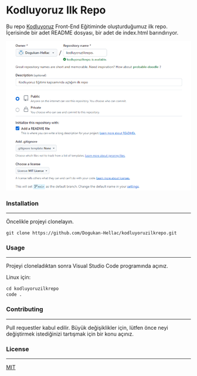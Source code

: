 # Kodluyoruz Ilk Repo
Bu repo [Kodluyoruz](https://www.kodluyoruz.org/) Front-End Eğitiminde oluşturduğumuz ilk repo. İçerisinde bir adet README dosyası, bir adet de index.html barındırıyor.

![Görsel Yüklenemedi!](patika.png)

### Installation
---
Öncelikle projeyi clonelayın.

```
git clone https://github.com/Dogukan-Hellac/kodluyoruzilkrepo.git
```

### Usage
---
Projeyi cloneladıktan sonra Visual Studio Code programında açınız.

Linux için:
```
cd kodluyoruzilkrepo
code .
```

### Contributing
---
Pull requestler kabul edilir. Büyük değişiklikler için, lütfen önce neyi değiştirmek istediğinizi tartışmak için bir konu açınız.
### License
---
[MIT](https://choosealicense.com/licenses/mit/)
